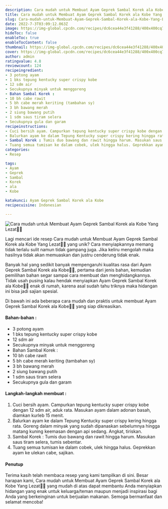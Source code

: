 ```yaml
---
description: Cara mudah untuk Membuat Ayam Geprek Sambal Korek ala Kobe Yang Lezat"
title: Cara mudah untuk Membuat Ayam Geprek Sambal Korek ala Kobe Yang Lezat
slug: Cara-mudah-untuk-Membuat-Ayam-Geprek-Sambal-Korek-ala-Kobe-Yang-Lezat
date: 2022-7-3T03:09:12.063Z
image: https://img-global.cpcdn.com/recipes/dc6cea44e3f41288/400x400cq70/photo.jpg
hideToc: false
enableToc: true
enableTocContent: false
thumbnail: https://img-global.cpcdn.com/recipes/dc6cea44e3f41288/400x400cq70/photo.jpg
cover: https://img-global.cpcdn.com/recipes/dc6cea44e3f41288/400x400cq70/photo.jpg
author: admin
ratingvalue: 4.8
reviewcount: 124
recipeingredient:
- 3 potong ayam
- 1 bks tepung kentucky super crispy kobe
- 12 sdm air
- Secukupnya minyak untuk menggoreng
- Bahan Sambal Korek :
- 10 bh cabe rawit
- 5 bh cabe merah keriting (tambahan sy)
- 3 bh bawang merah
- 2 siung bawang putih
- 1 sdm saus tiram selera
- Secukupnya gula dan garam
recipeinstructions:
- Cuci bersih ayam. Campurkan tepung kentucky super crispy kobe dengan 12 sdm air, aduk rata. Masukan ayam dalam adonan basah, diamkan kurleb 15 menit.
- Balurkan ayam ke dalam Tepung Kentucky super crispy kering hingga rata. Goreng dalam minyak yang sudah dipanaskan sebelumnya hingga matang kuning keemasan dengan api sedang. Angkat, tiriskan.
- Sambal Korek : Tumis duo bawang dan rawit hingga harum. Masukan saus tiram selera, tumis sebentar.
- Tuang semua tumisan ke dalam cobek, ulek hingga halus. Geprekkan ayam ke ulekan cabe, sajikan.
categories:
- Resep

tags:
- Ayam
- Geprek
- Sambal
- Korek
- ala
- Kobe

katakunci: Ayam Geprek Sambal Korek ala Kobe
recipecuisine: Indonesian

---
```


![Cara mudah untuk Membuat Ayam Geprek Sambal Korek ala Kobe Yang Lezat👩‍🍳](https://img-global.cpcdn.com/recipes/dc6cea44e3f41288/400x400cq70/photo.jpg)

Lagi mencari ide resep Cara mudah untuk Membuat Ayam Geprek Sambal Korek ala Kobe Yang Lezat👩‍🍳 yang unik? Cara menyiapkannya memang tidak terlalu sulit namun tidak gampang juga. Jika keliru mengolah maka hasilnya tidak akan memuaskan dan justru cenderung tidak enak.

Banyak hal yang sedikit banyak mempengaruhi kualitas rasa dari Ayam Geprek Sambal Korek ala Kobe👩‍🍳, pertama dari jenis bahan, kemudian pemilihan bahan segar sampai cara membuat dan menghidangkannya. Tidak usah pusing kalau hendak menyiapkan Ayam Geprek Sambal Korek ala Kobe👩‍🍳 enak di rumah, karena asal sudah tahu triknya maka hidangan ini bisa jadi sajian spesial.

Di bawah ini ada beberapa cara mudah dan praktis untuk membuat Ayam Geprek Sambal Korek ala Kobe👩‍🍳 yang siap dikreasikan.

<!--inarticleads1-->

#### Bahan-bahan :

- 3 potong ayam
- 1 bks tepung kentucky super crispy kobe
- 12 sdm air
- Secukupnya minyak untuk menggoreng
- Bahan Sambal Korek :
- 10 bh cabe rawit
- 5 bh cabe merah keriting (tambahan sy)
- 3 bh bawang merah
- 2 siung bawang putih
- 1 sdm saus tiram selera
- Secukupnya gula dan garam

<!--inarticleads2-->

#### Langkah-langkah membuat :

1. Cuci bersih ayam. Campurkan tepung kentucky super crispy kobe dengan 12 sdm air, aduk rata. Masukan ayam dalam adonan basah, diamkan kurleb 15 menit.
1. Balurkan ayam ke dalam Tepung Kentucky super crispy kering hingga rata. Goreng dalam minyak yang sudah dipanaskan sebelumnya hingga matang kuning keemasan dengan api sedang. Angkat, tiriskan.
1. Sambal Korek : Tumis duo bawang dan rawit hingga harum. Masukan saus tiram selera, tumis sebentar.
1. Tuang semua tumisan ke dalam cobek, ulek hingga halus. Geprekkan ayam ke ulekan cabe, sajikan.

#### Penutup

Terima kasih telah membaca resep yang kami tampilkan di sini. Besar harapan kami, Cara mudah untuk Membuat Ayam Geprek Sambal Korek ala Kobe Yang Lezat👩‍🍳 yang mudah di atas dapat membantu Anda menyiapkan hidangan yang enak untuk keluarga/teman maupun menjadi inspirasi bagi Anda yang berkeinginan untuk berjualan makanan. Semoga bermanfaat dan selamat mencoba!